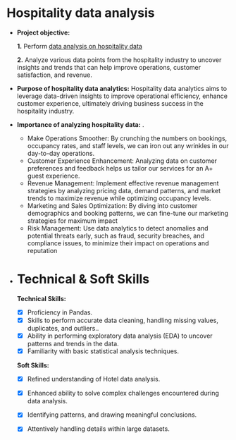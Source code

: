 # Hospitality data analysis
- **Project objective:** 

    **1.** Perform [data analysis on hospitality data](https://github.com/KataruShreya/Python-Hospitality_data_analysis/blob/main/hospitality%20data%20analysis.ipynb) 

    **2.** Analyze various data points from the hospitality industry to uncover insights and trends that can help improve operations, customer satisfaction, and revenue.

- **Purpose of hospitality data analytics:** Hospitality data analytics aims to leverage data-driven insights to improve operational efficiency, enhance customer experience, ultimately driving business success in the hospitality industry.

- **Importance of analyzing hospitality data:** .
  * Make Operations Smoother: By crunching the numbers on bookings, occupancy rates, and staff levels, we can iron out any wrinkles in our day-to-day operations.
  * Customer Experience Enhancement: Analyzing data on customer preferences and feedback helps us tailor our services for an A+ guest experience.
  * Revenue Management: Implement effective revenue management strategies by analyzing pricing data, demand patterns, and market trends to maximize revenue while optimizing occupancy levels.
  * Marketing and Sales Optimization:  By diving into customer demographics and booking patterns, we can fine-tune our marketing strategies for maximum impact
  * Risk Management: Use data analytics to detect anomalies and potential threats early, such as fraud, security breaches, and compliance issues, to minimize their impact on operations and reputation

- # Technical & Soft Skills
  **Technical Skills:**
   - [x]	Proficiency in Pandas.
   - [x]	Skills to perform accurate data cleaning, handling missing values, duplicates, and outliers..
   - [x]	Ability in performing exploratory data analysis (EDA) to uncover patterns and trends in the data.
   - [x]	Familiarity with basic statistical analysis techniques.

   **Soft Skills:**
   - [x]	Refined understanding of Hotel data analysis.
   - [x]	Enhanced ability to solve complex challenges encountered during data analysis.
   - [x]  Identifying patterns, and drawing meaningful conclusions.	
   - [x]  Attentively handling details within large datasets.
   
